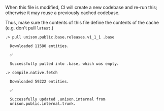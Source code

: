 When this file is modified, CI will create a new codebase and re-run this;
otherwise it may reuse a previously cached codebase.

Thus, make sure the contents of this file define the contents of the cache
(e.g. don't pull `latest`.)

```ucm
.> pull unison.public.base.releases.v1_1_1 .base

  Downloaded 11580 entities.

  ✅
  
  Successfully pulled into .base, which was empty.

.> compile.native.fetch

  Downloaded 59222 entities.

  ✅
  
  Successfully updated .unison.internal from
  unison.public.internal.trunk.

```
